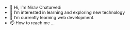 - 👋 Hi, I’m Nirav Chaturvedi
- 👀 I’m interested in learning and exploring new technology
- 🌱 I’m currently learning web development.
- 📫 How to reach me ...

<!---
Nirav-919/Nirav-919 is a ✨ special ✨ repository because its `README.md` (this file) appears on your GitHub profile.
You can click the Preview link to take a look at your changes.
--->
